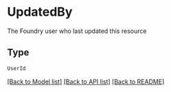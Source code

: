 # UpdatedBy

The Foundry user who last updated this resource

## Type
```python
UserId
```


[[Back to Model list]](../../../../README.md#models-v2-link) [[Back to API list]](../../../../README.md#apis-v2-link) [[Back to README]](../../../../README.md)

